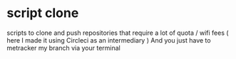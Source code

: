 # script clone
scripts to clone and push repositories that require a lot of quota / wifi fees ( here I made it using Circleci as an intermediary ) And you just have to metracker my branch via your terminal
